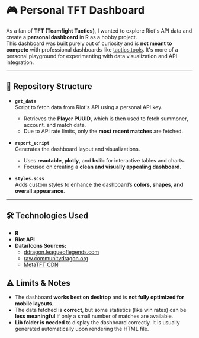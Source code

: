 # 🎮 Personal TFT Dashboard

As a fan of **TFT (Teamfight Tactics)**, I wanted to explore Riot's API data and create a **personal dashboard** in R as a hobby project.  
This dashboard was built purely out of curiosity and is **not meant to compete** with professional dashboards like [tactics.tools](https://tactics.tools/player/euw/). 
It's more of a personal playground for experimenting with data visualization and API integration.

---

## 📁 Repository Structure

- **`get_data`**  
  Script to fetch data from Riot's API using a personal API key.  
  - Retrieves the **Player PUUID**, which is then used to fetch summoner, account, and match data.  
  - Due to API rate limits, only the **most recent matches** are fetched.  

- **`report_script`**  
  Generates the dashboard layout and visualizations.  
  - Uses **reactable**, **plotly**, and **bslib** for interactive tables and charts.  
  - Focused on creating a **clean and visually appealing dashboard**.  

- **`styles.scss`**  
  Adds custom styles to enhance the dashboard’s **colors, shapes, and overall appearance**.  

---

## 🛠️ Technologies Used

- **R**  
- **Riot API**  
- **Data/Icons Sources:**  
  - [ddragon.leagueoflegends.com](https://ddragon.leagueoflegends.com)  
  - [raw.communitydragon.org](https://raw.communitydragon.org)  
  - [MetaTFT CDN](https://cdn.metatft.com/file/metatft)  

## ⚠️ Limits & Notes

- The dashboard **works best on desktop** and is **not fully optimized for mobile layouts**.  
- The data fetched is **correct**, but some statistics (like win rates) can be **less meaningful** if only a small number of matches are available.
- **Lib folder is needed** to display the dashboard correctly. It is usually generated automatically upon rendering the HTML file. 
